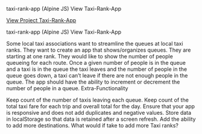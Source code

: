 taxi-rank-app (Alpine JS)
View Taxi-Rank-App

[View Project Taxi-Rank-App](https://owethusotomela.github.io/taxi-rank-app/)

taxi-rank-app (Alpine JS)
View Taxi-Rank-App

Some local taxi associations want to streamline the queues at local taxi ranks. They want to create an app that shows/organizes queues. They are starting at one rank.
They would like to show the number of people queueing for each route. Once a given number of people is in the queue and a taxi is in the queue the taxi leaves and the number of people in the queue goes down, a taxi can’t leave if there are not enough people in the queue. The app should have the ability to increment or decrement the number of people in a queue.
Extra-Functionality

Keep count of the number of taxis leaving each queue.
Keep count of the total taxi fare for each trip and overall total for the day.
Ensure that your app is responsive and does not add duplicates and negative values.
Store data in localStorage so that data is retained after a screen refresh.
Add the ability to add more destinations.
What would if take to add more Taxi ranks?